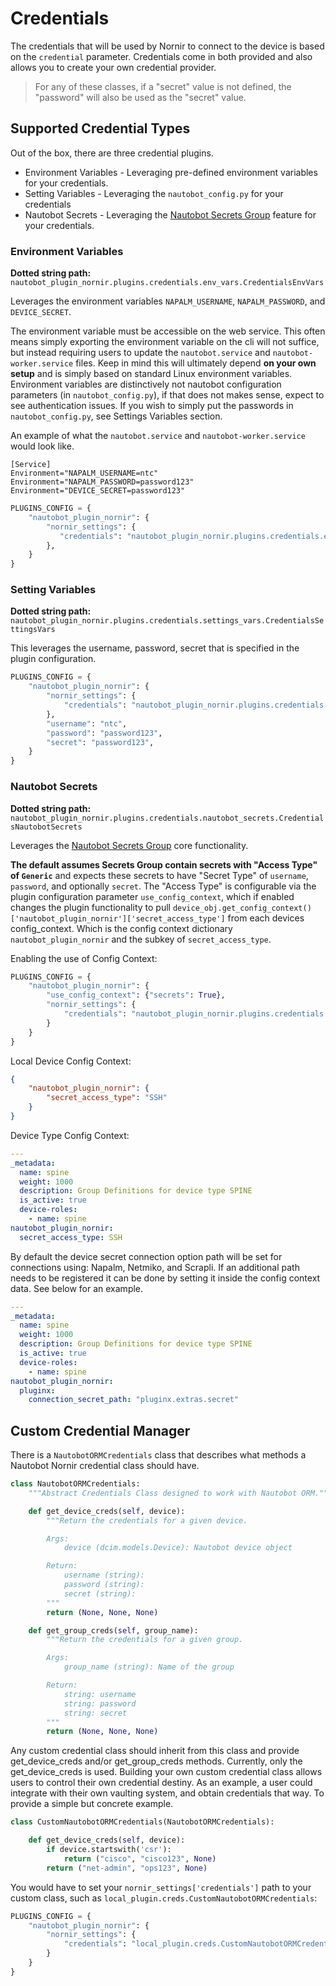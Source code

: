# Credentials

The credentials that will be used by Nornir to connect to the device is based on the `credential` parameter. Credentials come in both provided and also allows you to create your own credential provider. 

> For any of these classes, if a "secret" value is not defined, the "password" will also be used as the "secret" value.

## Supported Credential Types

Out of the box, there are three credential plugins.

* Environment Variables - Leveraging pre-defined environment variables for your credentials.
* Setting Variables - Leveraging the `nautobot_config.py` for your credentials
* Nautobot Secrets - Leveraging the [Nautobot Secrets Group](https://nautobot.readthedocs.io/en/latest/core-functionality/secrets/#secrets-groups) feature for your credentials.

### Environment Variables

**Dotted string path:** `nautobot_plugin_nornir.plugins.credentials.env_vars.CredentialsEnvVars`

Leverages the environment variables `NAPALM_USERNAME`, `NAPALM_PASSWORD`, and `DEVICE_SECRET`.

The environment variable must be accessible on the web service. This often means simply exporting the environment variable on the cli will not suffice, but instead requiring users to update the `nautobot.service` and `nautobot-worker.service` files. Keep in mind this will ultimately depend **on your own setup** and is simply based on standard Linux environment variables. Environment variables are distinctively not nautobot configuration parameters (in `nautobot_config.py`), if that does not makes sense, expect to see authentication issues. If you wish to simply put the passwords in `nautobot_config.py`, see Settings Variables section.


An example of what the `nautobot.service` and `nautobot-worker.service` would look like.

```
[Service]
Environment="NAPALM_USERNAME=ntc"
Environment="NAPALM_PASSWORD=password123"
Environment="DEVICE_SECRET=password123"
```

```python
PLUGINS_CONFIG = {
    "nautobot_plugin_nornir": {
        "nornir_settings": {
           "credentials": "nautobot_plugin_nornir.plugins.credentials.env_vars.CredentialsEnvVars"
        },
    }
}
```

### Setting Variables

**Dotted string path:** `nautobot_plugin_nornir.plugins.credentials.settings_vars.CredentialsSettingsVars`

This leverages the username, password, secret that is specified in the plugin configuration.

```python
PLUGINS_CONFIG = {
    "nautobot_plugin_nornir": {
        "nornir_settings": {
            "credentials": "nautobot_plugin_nornir.plugins.credentials.settings_vars.CredentialsSettingsVars",
        },
        "username": "ntc",
        "password": "password123",
        "secret": "password123",
    }
}
```

### Nautobot Secrets

**Dotted string path:** `nautobot_plugin_nornir.plugins.credentials.nautobot_secrets.CredentialsNautobotSecrets`

Leverages the [Nautobot Secrets Group](https://nautobot.readthedocs.io/en/latest/core-functionality/secrets/#secrets-groups) core functionality.

**The default assumes Secrets Group contain secrets with "Access Type" of `Generic`** and expects these secrets to have "Secret Type" of `username`, `password`, and optionally `secret`. The "Access Type" is configurable via the plugin configuration parameter `use_config_context`, which if enabled changes the plugin functionality to pull `device_obj.get_config_context()['nautobot_plugin_nornir']['secret_access_type']` from each devices config_context. Which is the config context dictionary `nautobot_plugin_nornir` and the subkey of `secret_access_type`.

Enabling the use of Config Context:

```python
PLUGINS_CONFIG = {
    "nautobot_plugin_nornir": {
        "use_config_context": {"secrets": True}, 
        "nornir_settings": {
            "credentials": "nautobot_plugin_nornir.plugins.credentials.nautobot_secrets.CredentialsNautobotSecrets",
        }
    }
}
```

Local Device Config Context:
```json
{
    "nautobot_plugin_nornir": {
        "secret_access_type": "SSH"
    }
}
```
  
Device Type Config Context:

```yaml
---
_metadata:
  name: spine
  weight: 1000
  description: Group Definitions for device type SPINE
  is_active: true
  device-roles:
    - name: spine
nautobot_plugin_nornir:
  secret_access_type: SSH
```

By default the device secret connection option path will be set for connections using: Napalm, Netmiko, and Scrapli.  If an additional path needs to be registered it can be done by setting it inside the config context data.  See below for an example.

```yaml
---
_metadata:
  name: spine
  weight: 1000
  description: Group Definitions for device type SPINE
  is_active: true
  device-roles:
    - name: spine
nautobot_plugin_nornir:
  pluginx: 
    connection_secret_path: "pluginx.extras.secret"
```

## Custom Credential Manager

There is a `NautobotORMCredentials` class that describes what methods a Nautobot Nornir credential class should have.

```python
class NautobotORMCredentials:
    """Abstract Credentials Class designed to work with Nautobot ORM."""

    def get_device_creds(self, device):
        """Return the credentials for a given device.

        Args:
            device (dcim.models.Device): Nautobot device object

        Return:
            username (string):
            password (string):
            secret (string):
        """
        return (None, None, None)

    def get_group_creds(self, group_name):
        """Return the credentials for a given group.

        Args:
            group_name (string): Name of the group

        Return:
            string: username
            string: password
            string: secret
        """
        return (None, None, None)
```

Any custom credential class should inherit from this class and provide get_device_creds and/or get_group_creds methods. Currently, only the get_device_creds is used. Building your own custom credential class allows users to control their own credential destiny. As an example, a user could integrate with their own vaulting system, and obtain credentials that way. To provide a simple but concrete example.

```python
class CustomNautobotORMCredentials(NautobotORMCredentials):

    def get_device_creds(self, device):
        if device.startswith('csr'):
            return ("cisco", "cisco123", None)
        return ("net-admin", "ops123", None)
```

You would have to set your `nornir_settings['credentials']` path to your custom class, such as `local_plugin.creds.CustomNautobotORMCredentials`:

```python
PLUGINS_CONFIG = {
    "nautobot_plugin_nornir": {
        "nornir_settings": {
            "credentials": "local_plugin.creds.CustomNautobotORMCredentials",
        }
    }
}
```
